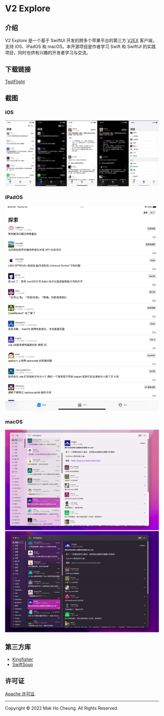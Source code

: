 # V2 Explore

## 介绍

V2 Explore 是一个基于 SwiftUI 开发的跨多个苹果平台的第三方 [V2EX](https://v2ex.com) 客户端，支持 iOS、iPadOS 和 macOS。本开源项目是作者学习 Swift 和 SwiftUI 的实践项目，同时也供有兴趣的开发者学习与交流。

## 下载链接

[TestFlight](https://testflight.apple.com/join/SdCh3Wbb)

## 截图

### iOS
![1](./screenshot/1.png)

### iPadOS
![2](./screenshot/2.png)

### macOS
![3](./screenshot/3.png)
![4](./screenshot/4.png)

## 第三方库

- [Kingfisher](https://github.com/onevcat/Kingfisher)
- [SwiftSoup](https://github.com/scinfu/SwiftSoup)

## 许可证

[Apache 许可证](./LICENSE).

---

Copyright © 2022 Mak Ho Cheung. All Rights Reserved.

